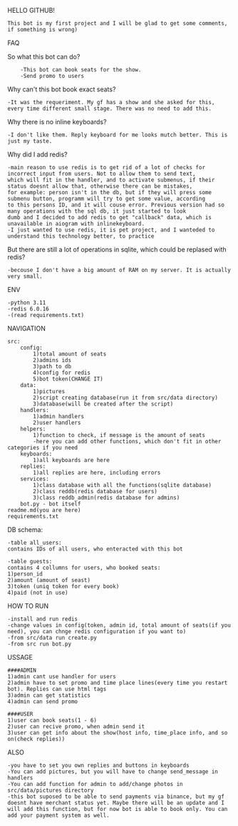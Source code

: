 HELLO GITHUB!

    This bot is my first project and I will be glad to get some comments, if something is wrong)

FAQ

So what this bot can do?

        -This bot can book seats for the show.
        -Send promo to users

Why can't this bot book exact seats?

    -It was the requeriment. My gf has a show and she asked for this, every time different small stage. There was no need to add this.

Why there is no inline keyboards?

    -I don't like them. Reply keyboard for me looks mutch better. This is just my taste.

Why did I add redis?

    -main reason to use redis is to get rid of a lot of checks for incorrect input from users. Not to allow them to send text, 
    which will fit in the handler, and to activate submenus, if their status doesnt allow that, otherwise there can be mistakes, 
    for example: person isn't in the db, but if they will press some submenu button, programm will try to get some value, according 
    to this persons ID, and it will couse error. Previous version had so many operations with the sql db, it just started to look 
    dumb and I decided to add redis to get "callback" data, which is unavailable in aiogram with inlinekeyboard.
    -I just wanted to use redis, it is pet project, and I wanteded to understand this technology better, to practice

But there are still a lot of operations in sqlite, which could be replased with redis?

    -becouse I don't have a big amount of RAM on my server. It is actually very small.

ENV

    -python 3.11
    -redis 6.0.16
    -(read requirements.txt)

NAVIGATION

    src:
        config:
            1)total amount of seats
            2)admins ids
            3)path to db
            4)config for redis
            5)bot token(CHANGE IT)
        data:
            1)pictures
            2)script creating database(run it from src/data directory)
            3)database(will be created after the script)
        handlers:
            1)admin handlers
            2)user handlers
        helpers:
            1)function to check, if message is the amount of seats
            -here you can add other functions, which don't fit in other categories if you need
        keyboards:
            1)all keyboards are here
        replies:
            1)all replies are here, including errors
        services:
            1)class database with all the functions(sqlite database)
            2)class reddb(redis database for users)
            3)class reddb_admin(redis database for admins)
        bot.py - bot itself
    readme.md(you are here)
    requirements.txt

DB schema:

    -table all_users:
    contains IDs of all users, who enteracted with this bot

    -table guests:
    contains 4 collumns for users, who booked seats:
    1)person_id
    2)amount (amount of seast)
    3)token (uniq token for every book)
    4)paid (not in use)

HOW TO RUN

    -install and run redis
    -change values in config(token, admin id, total amount of seats(if you need), you can chnge redis configuration if you want to)
    -from src/data run create.py
    -from src run bot.py

USSAGE

    ####ADMIN
    1)admin cant use handler for users
    2)admin have to set promo and time place lines(every time you restart bot). Replies can use html tags
    3)admin can get statistics
    4)admin can send promo

    ####USER
    1)user can book seats(1 - 6)
    2)user can recive promo, when admin send it
    3)user can get info about the show(host info, time_place info, and so on(check replies))

ALSO

    -you have to set you own replies and buttons in keyboards
    -You can add pictures, but you will have to change send_message in handlers
    -You can add function for admin to add/change photos in src/data/pictures directory
    -this bot suposed to be able to send payments via binance, but my gf doesnt have merchant status yet. Maybe there will be an update and I will add this function, but for now bot is able to book only. You can add your payment system as well.
